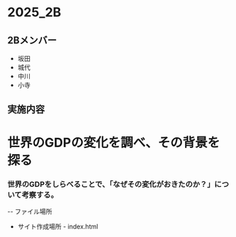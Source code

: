 # 2025_2B

## 2Bメンバー
- 坂田
- 城代
- 中川
- 小寺
## 実施内容
# 世界のGDPの変化を調べ、その背景を探る
### 世界のGDPをしらべることで、「なぜその変化がおきたのか？」について考察する。
--
ファイル場所
- サイト作成場所 - index.html

